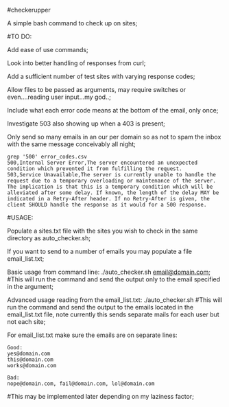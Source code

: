 #checkerupper

A simple bash command to check up on sites;

#TO DO:

Add ease of use commands;

Look into better handling of responses from curl;

Add a sufficient number of test sites with varying response codes;

Allow files to be passed as arguments, may require switches or even....reading user input...my god..;

Include what each error code means at the bottom of the email, only once;

Investigate 503 also showing up when a 403 is present;

Only send so many emails in an our per domain so as not to spam the inbox with the same message conceivably all night;
```
grep '500' error_codes.csv 
500,Internal Server Error,The server encountered an unexpected condition which prevented it from fulfilling the request.
503,Service Unavailable,The server is currently unable to handle the request due to a temporary overloading or maintenance of the server. The implication is that this is a temporary condition which will be alleviated after some delay. If known, the length of the delay MAY be indicated in a Retry-After header. If no Retry-After is given, the client SHOULD handle the response as it would for a 500 response.
```

#USAGE:

Populate a sites.txt file with the sites you wish to check in the same directory as auto_checker.sh;

If you want to send to a number of emails you may populate a file email_list.txt;

Basic usage from command line:
./auto_checker.sh email@domain.com;
\#This will run the command and send the output only to the email specified in the argument;

Advanced usage reading from the email_list.txt:
./auto_checker.sh
\#This will run the command and send the output to the emails located in the email_list.txt file, note currently this sends separate mails for each user but not each site;

For email_list.txt make sure the emails are on separate lines:
```
Good:
yes@domain.com
this@domain.com
works@domain.com
```

```
Bad:
nope@domain.com, fail@domain.com, lol@domain.com
```
\#This may be implemented later depending on my laziness factor;
